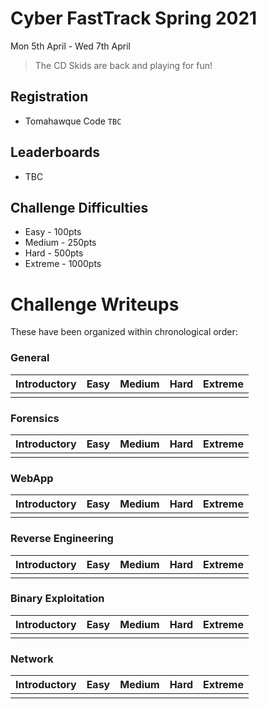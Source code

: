 # Cyber FastTrack Spring 2021
Mon 5th April - Wed 7th April 

> The CD Skids are back and playing for fun!

## Registration
* Tomahawque Code `TBC`

## Leaderboards
* TBC

## Challenge Difficulties
* Easy - 100pts
* Medium - 250pts
* Hard - 500pts
* Extreme - 1000pts

# Challenge Writeups 
These have been organized within chronological order:

### General 
| Introductory | Easy | Medium | Hard | Extreme |
|--------------|------|--------|------|---------|
||||||

### Forensics
| Introductory | Easy | Medium | Hard | Extreme |
|--------------|------|--------|------|---------|
||||||

### WebApp
| Introductory | Easy | Medium | Hard | Extreme |
|--------------|------|--------|------|---------|
||||||

### Reverse Engineering
| Introductory | Easy | Medium | Hard | Extreme |
|--------------|------|--------|------|---------|
||||||

### Binary Exploitation
| Introductory | Easy | Medium | Hard | Extreme |
|--------------|------|--------|------|---------|
||||||

### Network
| Introductory | Easy | Medium | Hard | Extreme |
|--------------|------|--------|------|---------|
||||||
